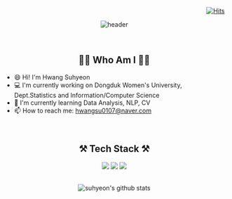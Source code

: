 <div align="right">

  [![Hits](https://hits.seeyoufarm.com/api/count/incr/badge.svg?url=https%3A%2F%2Fgithub.com%2Fsuhyeon17%2Fhit-counter&count_bg=%23988CE0&title_bg=%23555555&icon=&icon_color=%23E7E7E7&title=hits&edge_flat=false)](https://hits.seeyoufarm.com)

</div>

<div align="center">
  
  ![header](https://capsule-render.vercel.app/api?type=waving&color=B0C0E6&height=300&section=header&text=😊Welcome😊&desc=HwangSuhyeon's%20Github&descSize=25&fontAlignY=40&descAlignY=60&fontSize=80&animation=twinkling&) 
  
  <br>
  
  ## 👩‍💻 Who Am I 👩‍💻

</div>

* 😄 Hi! I'm Hwang Suhyeon
* 💻 I'm currently working on Dongduk Women's University, Dept.Statistics and Information/Computer Science
* 🌱 I'm currently learning Data Analysis, NLP, CV
* 📫 How to reach me: hwangsu0107@naver.com
<br>

<div align="center">

  ## ⚒️ Tech Stack ⚒️

  <img src="https://img.shields.io/badge/Python-3776AB? style=plastic&logo=Python&logoColor=white">
  <img src="https://img.shields.io/badge/R-276DC3?style=plastic&logo=R&logoColor=white">
  <img src="https://img.shields.io/badge/JAVA-007396?style=plastic&logo=java&logoColor=white"> 

</div>

<br>
<div align="center">

  ![suhyeon's github stats](https://github-readme-stats.vercel.app/api?username=suhyeon17&show_icons=true&theme=discord_old_blurple)

</div>

